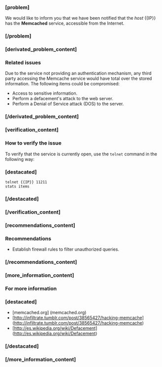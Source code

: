 ### [problem]
We would like to inform you that we have been notified that the *host* {{IP}} has the **Memcached** service, accessible from the Internet.

### [/problem]

### [derivated_problem_content]
### Related issues
Due to the service not providing an authentication mechanism, any third party accessing the Memcache service would have total over the stored information. The following items could be compromised:

* Access to sensitive information.
* Perform a defacement's attack to the web server.
* Perform a Denial of Service attack (DOS) to the server.
### [/derivated_problem_content]

### [verification_content]
### How to verify the issue
To verify that the service is currently open, use the `telnet` command in the following way:
### [destacated]
    telnet {{IP}} 11211
    stats items
### [/destacated]
### [/verification_content]

### [recommendations_content]
### Recommendations
* Establish firewall rules to filter unauthorized queries.
### [/recommendations_content]

### [more_information_content]
### For more information
### [destacated]
* [memcached.org] (memcached.org)
* [http://infiltrate.tumblr.com/post/38565427/hacking-memcache] (http://infiltrate.tumblr.com/post/38565427/hacking-memcache)
* [http://es.wikipedia.org/wiki/Defacement] (http://es.wikipedia.org/wiki/Defacement)
### [/destacated]
### [/more_information_content]
